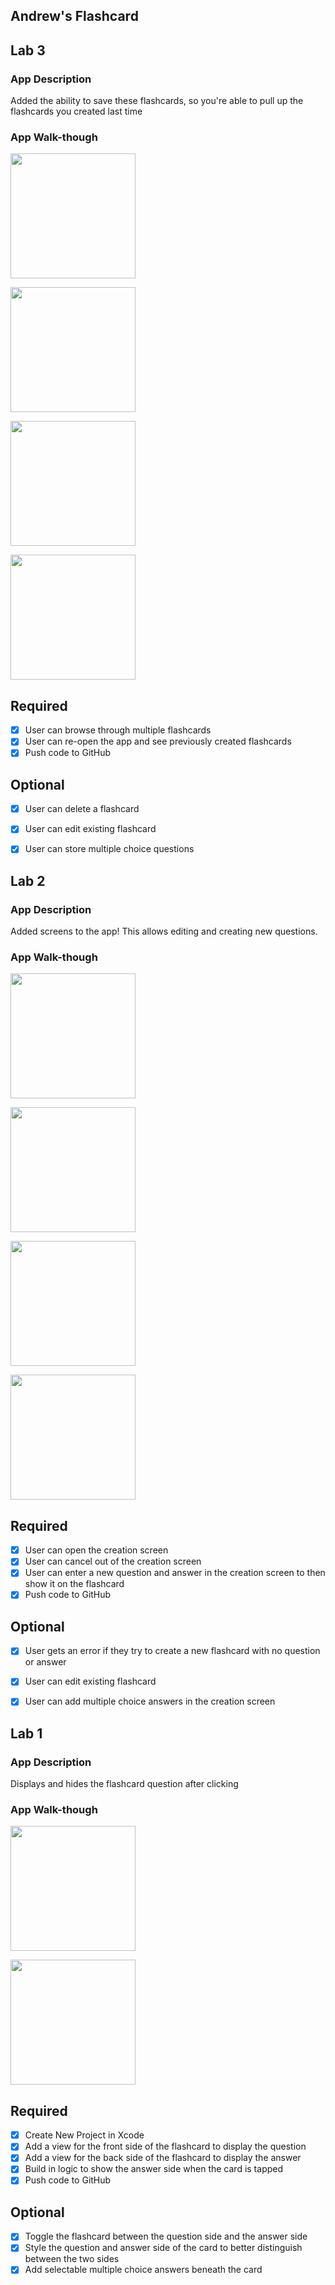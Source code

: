 ## Andrew's Flashcard

## Lab 3

### App Description
Added the ability to save these flashcards, so you're able to pull up the flashcards you created last time

### App Walk-though

<img src="https://i.imgur.com/W9HLlLx.gif" width=200><br>

<img src="https://i.imgur.com/iH3qSqA.gif" width=200><br>

<img src="https://i.imgur.com/oJwH14n.gif" width=200><br>

<img src="https://i.imgur.com/N48eQu9.gif" width=200><br>

## Required
- [X] User can browse through multiple flashcards
- [X] User can re-open the app and see previously created flashcards
- [X] Push code to GitHub
## Optional
- [X] User can delete a flashcard
- [X] User can edit existing flashcard
- [X] User can store multiple choice questions


## Lab 2

### App Description
Added screens to the app! This allows editing and creating new questions.

### App Walk-though

<img src="https://i.imgur.com/rxGWDA7.gif" width=200><br>

<img src="https://i.imgur.com/zcQaDdS.gif" width=200><br>

<img src="https://i.imgur.com/4KwnuMX.gif" width=200><br>

<img src="https://i.imgur.com/x2h9uDe.gif" width=200><br>

## Required
- [x] User can open the creation screen
- [x] User can cancel out of the creation screen
- [x] User can enter a new question and answer in the creation screen to then show it on the flashcard
- [x] Push code to GitHub
## Optional
- [x] User gets an error if they try to create a new flashcard with no question or answer
- [x] User can edit existing flashcard
- [x] User can add multiple choice answers in the creation screen



## Lab 1

### App Description
Displays and hides the flashcard question after clicking

### App Walk-though

<img src="https://i.imgur.com/NCxXePJ.gif" width=200><br>

<img src="https://i.imgur.com/1uEeE12.gif" width=200><br>

## Required
- [x] Create New Project in Xcode
- [x] Add a view for the front side of the flashcard to display the question
- [x] Add a view for the back side of the flashcard to display the answer
- [x] Build in logic to show the answer side when the card is tapped
- [x] Push code to GitHub
## Optional
- [x] Toggle the flashcard between the question side and the answer side
- [x] Style the question and answer side of the card to better distinguish between the two sides
- [x] Add selectable multiple choice answers beneath the card
